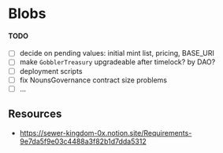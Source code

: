 # Blobs

#### TODO

- [ ] decide on pending values: initial mint list, pricing, BASE_URI
- [ ] make `GobblerTreasury` upgradeable after timelock? by DAO?
- [ ] deployment scripts
- [ ] fix NounsGovernance contract size problems
- [ ] ...

## Resources

- https://sewer-kingdom-0x.notion.site/Requirements-9e7da5f9e03c4488a3f82b1d7dda5312